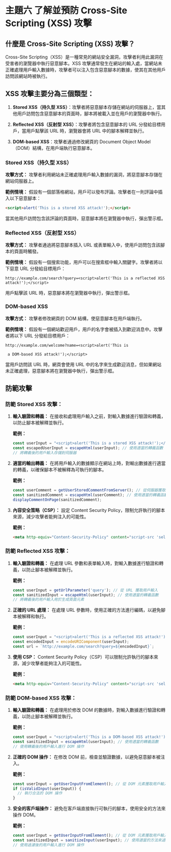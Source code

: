 
# 主題六 了解並預防 Cross-Site Scripting (XSS) 攻擊

## 什麼是 Cross-Site Scripting (XSS) 攻擊？

Cross-Site Scripting（XSS）是一種常見的網站安全漏洞，攻擊者利用此漏洞在受害者的瀏覽器中執行惡意腳本。XSS 攻擊通常發生在網站的輸入處，當網站未正確處理用戶輸入數據時，攻擊者可以注入包含惡意腳本的數據，使其在其他用戶訪問該網站時被執行。

## XSS 攻擊主要分為三個類型：

1. **Stored XSS（持久型 XSS）**：攻擊者將惡意腳本存儲在網站的伺服器上，當其他用戶訪問包含惡意腳本的頁面時，腳本將被載入並在用戶的瀏覽器中執行。

2. **Reflected XSS（反射型 XSS）**：攻擊者將包含惡意腳本的 URL 分發給目標用戶，當用戶點擊該 URL 時，瀏覽器會將 URL 中的腳本解釋並執行。

3. **DOM-based XSS**：攻擊者通過修改網頁的 Document Object Model（DOM）結構，在用戶端執行惡意腳本。

### Stored XSS（持久型 XSS）

**攻擊方式：** 攻擊者利用網站未正確處理用戶輸入數據的漏洞，將惡意腳本存儲在網站伺服器上。

**範例情境：** 假設有一個部落格網站，用戶可以發布評論。攻擊者在一則評論中插入以下惡意腳本：

```html
<script>alert('This is a stored XSS attack!');</script>
```

當其他用戶訪問包含該評論的頁面時，惡意腳本將在瀏覽器中執行，彈出警示框。


### Reflected XSS（反射型 XSS）

**攻擊方式：** 攻擊者通過將惡意腳本插入 URL 或表單輸入中，使用戶訪問包含該腳本的頁面時觸發。

**範例情境：** 假設有一個搜索功能，用戶可以在搜索框中輸入關鍵字。攻擊者將以下惡意 URL 分發給目標用戶：

```
http://example.com/search?query=<script>alert('This is a reflected XSS attack!');</script>
```

用戶點擊該 URL 時，惡意腳本將在瀏覽器中執行，彈出警示框。


### DOM-based XSS

**攻擊方式：** 攻擊者修改網頁的 DOM 結構，使惡意腳本在用戶端執行。

**範例情境：** 假設有一個網站歡迎用戶，用戶的名字會被插入到歡迎消息中。攻擊者將以下 URL 分發給目標用戶：

```
http://example.com/welcome?name=<script>alert('This is

 a DOM-based XSS attack!');</script>
```

當用戶訪問該 URL 時，網頁會使用 URL 中的名字來生成歡迎消息，但如果網站未正確處理，惡意腳本將在瀏覽器中執行，彈出警示框。


## 防範攻擊
### 防範 Stored XSS 攻擊：

1. **輸入驗證和轉義：** 在接收和處理用戶輸入之前，對輸入數據進行驗證和轉義，以防止腳本被解釋並執行。

   **範例：**
   ```javascript
   const userInput = "<script>alert('This is a stored XSS attack!');</script>";
   const escapedUserInput = escapeHtml(userInput); // 使用適當的轉義函數
   // 將轉義後的用戶輸入存儲到伺服器
   ```

2. **適當的輸出轉義：** 在將用戶輸入的數據顯示在網站上時，對輸出數據進行適當的轉義，以確保腳本不被解釋為可執行的腳本。

   **範例：**
   ```javascript
   const userComment = getUserStoredCommentFromServer(); // 從伺服器獲取用戶評論
   const sanitizedComment = escapeHtml(userComment); // 使用適當的轉義函數
   displayCommentOnPage(sanitizedComment);
   ```

3. **內容安全策略（CSP）：** 設定 Content Security Policy，限制允許執行的腳本來源，減少攻擊者能夠注入的可能性。

   **範例：**
   ```html
   <meta http-equiv="Content-Security-Policy" content="script-src 'self'">
   ```

### 防範 Reflected XSS 攻擊：

1. **輸入驗證和轉義：** 在處理 URL 參數和表單輸入時，對輸入數據進行驗證和轉義，以防止腳本被解釋並執行。

   **範例：**
   ```javascript
   const userInput = getUrlParameter('query'); // 從 URL 獲取用戶輸入
   const sanitizedInput = escapeHtml(userInput); // 使用適當的轉義函數
   // 將轉義後的用戶輸入用於生成頁面元素
   ```

2. **正確的 URL 處理：** 在處理 URL 參數時，使用正確的方法進行編碼，以避免腳本被解釋和執行。

   **範例：**
   ```javascript
   const userInput = "<script>alert('This is a reflected XSS attack!');</script>";
   const encodedInput = encodeURIComponent(userInput);
   const url = `http://example.com/search?query=${encodedInput}`;
   ```

3. **使用 CSP：** Content Security Policy（CSP）可以限制允許執行的腳本來源，減少攻擊者能夠注入的可能性。

   **範例：**
   ```html
   <meta http-equiv="Content-Security-Policy" content="script-src 'self'">
   ```

### 防範 DOM-based XSS 攻擊：

1. **輸入驗證和轉義：** 在處理用於修改 DOM 的數據時，對輸入數據進行驗證和轉義，以防止腳本被解釋並執行。

   **範例：**
   ```javascript
   const userInput = "<script>alert('This is a DOM-based XSS attack!');</script>";
   const sanitizedInput = escapeHtml(userInput); // 使用適當的轉義函數
   // 使用轉義後的用戶輸入進行 DOM 操作
   ```

2. **正確的 DOM 操作：** 在修改 DOM 前，檢查並驗證數據，以避免惡意腳本被注入。

   **範例：**
   ```javascript
   const userInput = getUserInputFromElement(); // 從 DOM 元素獲取用戶輸入
   if (isValidInput(userInput)) {
     // 執行合法的 DOM 操作
   }
   ```

3. **安全的客戶端操作：** 避免在客戶端直接執行可執行的腳本，使用安全的方法來操作 DOM。

   **範例：**
   ```javascript
   const userInput = getUserInputFromElement(); // 從 DOM 元素獲取用戶輸入
   const sanitizedInput = sanitizeInput(userInput); // 使用適當的方法來過濾和處理輸入
   // 使用過濾後的用戶輸入進行 DOM 操作
   ```
